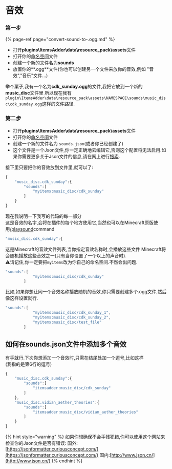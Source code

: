 # 音效

### 第一步

{% page-ref page="convert-sound-to-.ogg.md" %}

* 打开**plugins\ItemsAdder\data\resource\_pack\assets**文件
* 打开你的[命名空间](../../beginners/creating-your-namespace.md)文件
* 创建一个新的文件名为**sounds**
* 放置你的**.ogg**文件\(你也可以创建另一个文件来放你的音效,例如 "音效","音乐"文件...\)

举个栗子,我有一个名为**cdk\_sunday.ogg**的文件,我把它放到一个新的**music\_disc**文件里 所以现在我有`plugin\ItemsAdder\data\resource_pack\assets\NAMESPACE\sounds\music_disc\cdk_sunday.ogg`这样的文件路径.

### 第二步

* 打开**plugins\ItemsAdder\data\resource\_pack\assets**文件
* 打开你的[命名空间](../../beginners/creating-your-namespace.md)文件
* 创建一个新的文件名为 `sounds.json`\(或者你已经创建了\)
* 这个文件是一个Json文件,你一定正确地去编辑它,否则这个配置将无法启用.如果你需要更多关于Json文件的信息,请在网上进行[搜索](https://www.baidu.com/s?wd=Json%E5%85%A5%E9%97%A8%E5%88%B0%E5%85%A5%E5%9C%9F&rsv_spt=1&rsv_iqid=0xdc26cd380000081d&issp=1&f=8&rsv_bp=1&rsv_idx=2&ie=utf-8&rqlang=cn&tn=baiduhome_pg&rsv_enter=0&rsv_dl=tb&oq=Json&rsv_btype=t&inputT=15944&rsv_t=6e13tUwEqe0SHXkTgaM%2F6a%2FSvzpSPz%2FOWZsKsovyFd0ra%2BadH55j%2F7j8Lc9XxCJ0%2Fw30&rsv_sug3=30&rsv_sug1=25&rsv_sug7=100&rsv_pq=9c38f14f00002738&rsv_sug4=16148).

接下里只要把你的音效放到文件里,就可以了:

```javascript
{
    "music_disc.cdk_sunday":{
        "sounds":[
            "myitems:music_disc/cdk_sunday"
        ]
    }
}
```

现在我说明一下我写的代码的每一部分  
这是音效的名字,会将在插件的每个地方使用它,当然也可以在Minecraft原版使用[/playsound](https://www.digminecraft.com/game_commands/playsound_command.php)command

```javascript
"music_disc.cdk_sunday":{
```

这是Minecraft的音效文件列表,当你指定音效名称时,会播放这些文件 Minecraft将会随机播放这些音效之一\(只有当你设置了一个以上的声音时\).  
⚠️请记住,你一定要把`myitems`改为你自己的命名空间.不然会出问题.

```javascript
"sounds":[
            "myitems:music_disc/cdk_sunday"
        ]
```

比如,如果你想让同一个音效名称播放随机的音效,你只需要创建多个.ogg文件,然后像这样设置就行.

```javascript
"sounds":[
            "myitems:music_disc/cdk_sunday_1",
            "myitems:music_disc/cdk_sunday_2",
            "myitems:music_disc/test_file"
        ]
```

## 如何在sounds.json文件中添加多个音效

有手就行.下次你想添加一个音效时,只需在结尾处加一个逗号,比如这样  
\(我指的是第6行的逗号\)

```javascript
{
    "music_disc.cdk_sunday":{
        "sounds":[
            "itemsadder:music_disc/cdk_sunday"
        ]
    },
    "music_disc.vidian_aether_theories":{
        "sounds":[
            "itemsadder:music_disc/vidian_aether_theories"
        ]
    }
}
```

{% hint style="warning" %}
如果你想确保不会手残犯错,你可以使用这个网站来检查你的Json文件是否有错误: 国外:[https://jsonformatter.curiousconcept.com/](https://jsonformatter.curiousconcept.com/) 国内:[http://www.json.cn/](http://www.json.cn/)
{% endhint %}

